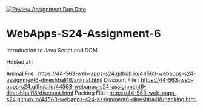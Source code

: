 [![Review Assignment Due Date](https://classroom.github.com/assets/deadline-readme-button-24ddc0f5d75046c5622901739e7c5dd533143b0c8e959d652212380cedb1ea36.svg)](https://classroom.github.com/a/1Z6dGCon)
# WebApps-S24-Assignment-6
Introduction to Java Script and DOM

Hosted at :

Animal File :  https://44-563-web-apps-s24.github.io/44563-webapps-s24-assignment6-dineshbali18/animal.html
Discount File :  https://44-563-web-apps-s24.github.io/44563-webapps-s24-assignment6-dineshbali18/discount.html
Packing File :  https://44-563-web-apps-s24.github.io/44563-webapps-s24-assignment6-dineshbali18/packing.html